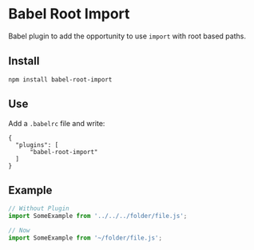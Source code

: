 # Babel Root Import
Babel plugin to add the opportunity to use `import` with root based paths.

## Install
```
npm install babel-root-import
```

## Use
Add a `.babelrc` file and write:
```
{
  "plugins": [
      "babel-root-import"
  ]
}
```

## Example
```javascript
// Without Plugin
import SomeExample from '../../../folder/file.js';

// Now
import SomeExample from '~/folder/file.js';
```
